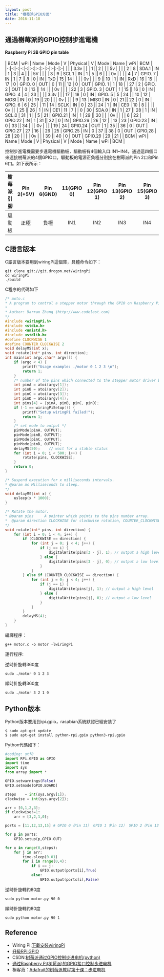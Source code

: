 ```yaml
---
layout: post
title: "樹莓派GPIO方面"
date: 2016-11-18
---
```


## 通過樹莓派的GPIO控制步進電機

#### Raspberry Pi 3B GPIO pin table
 | BCM | wPi |   Name  | Mode | V | Physical | V | Mode | Name    | wPi | BCM |
 |-:|-:|-:|-:|-:|:-:|:-:|:-|:-|:-|:-|:-|
 |     |     |    3.3v |      |   |  1 || 2  |   |      | 5v      |     |     |
 |   2 |   8 |   SDA.1 |   IN | 1 |  3 || 4  |   |      | 5V      |     |     |
 |   3 |   9 |   SCL.1 |   IN | 1 |  5 || 6  |   |      | 0v      |     |     |
 |   4 |   7 | GPIO. 7 |   IN | 1 |  7 || 8  | 0 | IN   | TxD     | 15  | 14  |
 |     |     |      0v |      |   |  9 || 10 | 1 | IN   | RxD     | 16  | 15  |
 |  17 |   0 | GPIO. 0 |  OUT | 0 | 11 || 12 | 0 | OUT  | GPIO. 1 | 1   | 18  |
 |  27 |   2 | GPIO. 2 |  OUT | 0 | 13 || 14 |   |      | 0v      |     |     |
 |  22 |   3 | GPIO. 3 |  OUT | 1 | 15 || 16 | 0 | IN   | GPIO. 4 | 4   | 23  |
 |     |     |    3.3v |      |   | 17 || 18 | 0 | IN   | GPIO. 5 | 5   | 24  |
 |  10 |  12 |    MOSI |   IN | 0 | 19 || 20 |   |      | 0v      |     |     |
 |   9 |  13 |    MISO |   IN | 0 | 21 || 22 | 0 | IN   | GPIO. 6 | 6   | 25  |
 |  11 |  14 |    SCLK |   IN | 0 | 23 || 24 | 1 | IN   | CE0     | 10  | 8   |
 |     |     |      0v |      |   | 25 || 26 | 1 | IN   | CE1     | 11  | 7   |
 |   0 |  30 |   SDA.0 |   IN | 1 | 27 || 28 | 1 | IN   | SCL.0   | 31  | 1   |
 |   5 |  21 | GPIO.21 |   IN | 1 | 29 || 30 |   |      | 0v      |     |     |
 |   6 |  22 | GPIO.22 |   IN | 1 | 31 || 32 | 0 | IN   | GPIO.26 | 26  | 12  |
 |  13 |  23 | GPIO.23 |   IN | 0 | 33 || 34 |   |      | 0v      |     |     |
 |  19 |  24 | GPIO.24 |  OUT | 1 | 35 || 36 | 0 | OUT  | GPIO.27 | 27  | 16  |
 |  26 |  25 | GPIO.25 |   IN | 0 | 37 || 38 | 0 | OUT  | GPIO.28 | 28  | 20  |
 |     |     |      0v |      |   | 39 || 40 | 0 | OUT  | GPIO.29 | 29  | 21  |
 | BCM | wPi |   Name  | Mode | V | Physical | V | Mode | Name    | wPi | BCM |


控制步進電機需要步進電機驅動板，驅動板有4個輸入口:IN1~IN4，通過這四個口來連接樹莓派的4個GPIO口，驅動板的電源正負極分別接在樹莓派的Pin 2口和Pin 6口。如下表所示：

樹莓派引腳|Pin 2(+5V)|Pin 6(GND)|11(GPIO 0)|Pin 12(GPIO 1)|Pin 13(GPIO 2)|Pin 15(GPIO 3) 
:-:|:-:|:-:|:-:|:-:|:-:|:-:
驅動板|正極|負極|IN1|IN2|IN3|IN4


## C語言版本

C語言版本要用到wiringPi這個庫，具體命令如下：

```
git clone git://git.drogon.net/wiringPi
cd wiringPi
./build
```

 C程序的代碼如下

```C
/* moto.c
* A program to control a stepper motor through the GPIO on Raspberry Pi. 
* 
* Author: Darran Zhang (http://www.codelast.com) 
*/
#include <wiringPi.h>
#include <stdio.h>
#include <unistd.h>
#include <stdlib.h>
#define CLOCKWISE 1
#define COUNTER_CLOCKWISE 2
void delayMS(int x);
void rotate(int* pins, int direction);
int main(int argc,char* argv[]) {
    if (argc < 4) {
        printf("Usage example: ./motor 0 1 2 3 \n");
        return 1;
    }
    /* number of the pins which connected to the stepper motor driver board */
    int pinA = atoi(argv[1]);
    int pinB = atoi(argv[2]);
    int pinC = atoi(argv[3]);
    int pinD = atoi(argv[4]);
    int pins[4] = {pinA, pinB, pinC, pinD};
    if (-1 == wiringPiSetup()) {
        printf("Setup wiringPi failed!");
        return 1;
    }
    /* set mode to output */
    pinMode(pinA, OUTPUT);
    pinMode(pinB, OUTPUT);
    pinMode(pinC, OUTPUT);
    pinMode(pinD, OUTPUT);
    delayMS(50);    // wait for a stable status 
    for (int i = 0; i < 500; i++) {
        rotate(pins, CLOCKWISE);
    }
    return 0;
}

/* Suspend execution for x milliseconds intervals.
* @param ms Milliseconds to sleep.
*/
void delayMS(int x) {
    usleep(x * 1000);
}

/* Rotate the motor.
* @param pins     A pointer which points to the pins number array.
*  @param direction CLOCKWISE for clockwise rotation, COUNTER_CLOCKWISE for counter clockwise rotation.
*/
void rotate(int* pins, int direction) {
    for (int i = 0; i < 4; i++) {
        if (CLOCKWISE == direction) {
            for (int j = 0; j < 4; j++) {
                if (j == i) {
                    digitalWrite(pins[3 - j], 1); // output a high level 
                } else {
                    digitalWrite(pins[3 - j], 0); // output a low level 
                }
            }
        } else if (COUNTER_CLOCKWISE == direction) {
            for (int j = 0; j < 4; j++) {
                if (j == i) {
                    digitalWrite(pins[j], 1); // output a high level 
                } else {
                    digitalWrite(pins[j], 0); // output a low level 
                }
            }
        }
        delayMS(4);
    }
}
```

編譯程序：

```
g++ motor.c -o motor -lwiringPi
```

運行程序:

逆時針旋轉360度

```
sudo ./motor 0 1 2 3
```
順時針旋轉360度

```
sudo ./motor 3 2 1 0
```

## Python版本

Python版本要用到rpi.gpio，raspbian系統默認已經安裝了

```
$ sudo apt-get update
$ sudo apt-get install python-rpi.gpio python3-rpi.gpio
```

Python代碼如下：

```Python
#coding: utf8
import RPi.GPIO as GPIO
import time
import sys
from array import *

GPIO.setwarnings(False)
GPIO.setmode(GPIO.BOARD)

steps    = int(sys.argv[1]);
clockwise = int(sys.argv[2]);

arr = [0,1,2,3];
if clockwise!=1:
    arr = [3,2,1,0];

ports = [11,12,13,15] # GPIO 0（Pin 11） GPIO 1（Pin 12） GPIO 2（Pin 13） GPIO 3（Pin 15）

for p in ports:
    GPIO.setup(p,GPIO.OUT)

for x in range(0,steps):
    for j in arr:
        time.sleep(0.01)
        for i in range(0,4):
            if i == j:
                GPIO.output(ports[i],True)
            else:
                GPIO.output(ports[i],False)
```

逆時針旋轉約80度

```
sudo python motor.py 90 0
```

順時針旋轉約80度

```
sudo python motor.py 90 1
```

## Reference
 - Wiring Pi:[下載安裝wiringPi](http://wiringpi.com/download-and-install/)
 - [升級RPi.GPIO](https://sourceforge.net/p/raspberry-gpio-python/wiki/install/)
 - CSDN:[树莓派通过GPIO控制步进电机(python) ](http://blog.csdn.net/u010027419/article/details/41518321)
 - [通过Raspberry Pi(树莓派)的GPIO接口控制步进电机](http://www.codelast.com/%E5%8E%9F%E5%88%9B%E9%80%9A%E8%BF%87raspberry-pi%E6%A0%91%E8%8E%93%E6%B4%BE%E7%9A%84gpio%E6%8E%A5%E5%8F%A3%E6%8E%A7%E5%88%B6%E6%AD%A5%E8%BF%9B%E7%94%B5%E6%9C%BAcontrol-stepper-motor-through-the-g/)
 - 極客范：[Adafruit的树莓派教程第十课：步进电机](http://www.geekfan.net/9926/)
